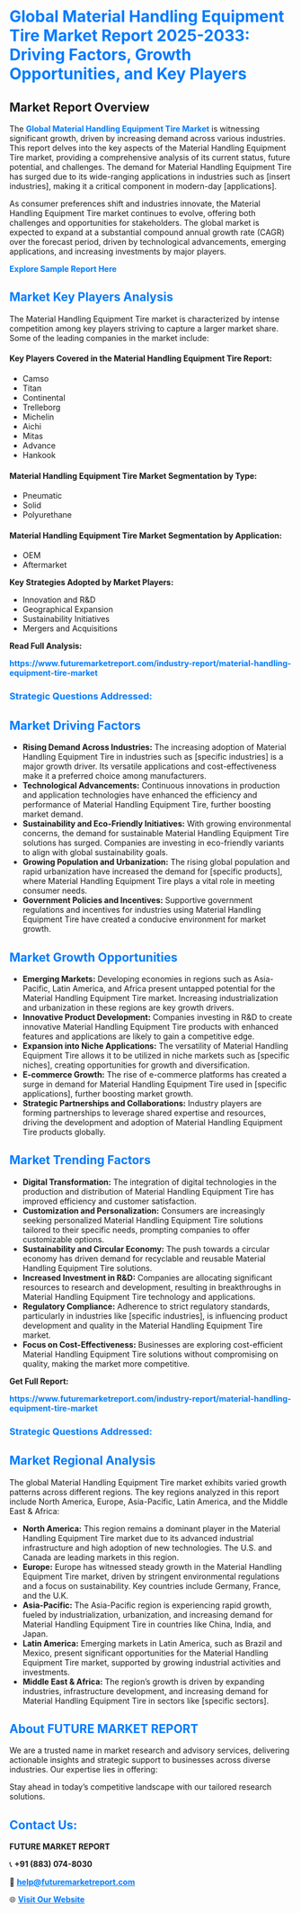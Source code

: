 <h1 style="color: #007BFF;">Global Material Handling Equipment Tire Market Report 2025-2033: Driving Factors, Growth Opportunities, and Key Players</h1>

<section id="overview">
<h2>Market Report Overview</h2>
<p>The <a href="https://www.futuremarketreport.com/industry-report/material-handling-equipment-tire-market" style="color: #007BFF; text-decoration: none;"><strong>Global Material Handling Equipment Tire Market</strong></a> is witnessing significant growth, driven by increasing demand across various industries. This report delves into the key aspects of the Material Handling Equipment Tire market, providing a comprehensive analysis of its current status, future potential, and challenges. The demand for Material Handling Equipment Tire has surged due to its wide-ranging applications in industries such as [insert industries], making it a critical component in modern-day [applications].</p>
<p>As consumer preferences shift and industries innovate, the Material Handling Equipment Tire market continues to evolve, offering both challenges and opportunities for stakeholders. The global market is expected to expand at a substantial compound annual growth rate (CAGR) over the forecast period, driven by technological advancements, emerging applications, and increasing investments by major players.</p>
</section>

<section id="overview">
<p><a href="https://www.futuremarketreport.com/request-sample/reportId=41105" style="color: #007BFF; text-decoration: none;"><strong>Explore Sample Report Here</strong></a></p>
</section>

<section id="key-players">
<h2 style="color: #007BFF;">Market Key Players Analysis</h2>
<p>The Material Handling Equipment Tire market is characterized by intense competition among key players striving to capture a larger market share. Some of the leading companies in the market include:</p>
<h4>Key Players Covered in the Material Handling Equipment Tire Report:</h4>
<ul><li>Camso</li><li>Titan</li><li>Continental</li><li>Trelleborg</li><li>Michelin</li><li>Aichi</li><li>Mitas</li><li>Advance</li><li>Hankook</li></ul>
<h4>Material Handling Equipment Tire Market Segmentation by Type:</h4>
<ul><li>Pneumatic</li><li>Solid</li><li>Polyurethane</li></ul>

<h4>Material Handling Equipment Tire Market Segmentation by Application:</h4>
<ul><li>OEM</li><li>Aftermarket</li></ul>
<p><strong>Key Strategies Adopted by Market Players:</strong></p>
<ul>
<li>Innovation and R&D</li>
<li>Geographical Expansion</li>
<li>Sustainability Initiatives</li>
<li>Mergers and Acquisitions</li>
</ul>
</section>

<section>
<p><strong>Read Full Analysis: </strong></p><a href="https://www.futuremarketreport.com/industry-report/material-handling-equipment-tire-market" style="color: #007BFF; text-decoration: none;"><strong>https://www.futuremarketreport.com/industry-report/material-handling-equipment-tire-market</strong></a>
<h3 style="color: #007BFF;">Strategic Questions Addressed:</h3>
</section>

<section id="driving-factors">
<h2 style="color: #007BFF;">Market Driving Factors</h2>
<ul>
<li><strong>Rising Demand Across Industries:</strong> The increasing adoption of Material Handling Equipment Tire in industries such as [specific industries] is a major growth driver. Its versatile applications and cost-effectiveness make it a preferred choice among manufacturers.</li>
<li><strong>Technological Advancements:</strong> Continuous innovations in production and application technologies have enhanced the efficiency and performance of Material Handling Equipment Tire, further boosting market demand.</li>
<li><strong>Sustainability and Eco-Friendly Initiatives:</strong> With growing environmental concerns, the demand for sustainable Material Handling Equipment Tire solutions has surged. Companies are investing in eco-friendly variants to align with global sustainability goals.</li>
<li><strong>Growing Population and Urbanization:</strong> The rising global population and rapid urbanization have increased the demand for [specific products], where Material Handling Equipment Tire plays a vital role in meeting consumer needs.</li>
<li><strong>Government Policies and Incentives:</strong> Supportive government regulations and incentives for industries using Material Handling Equipment Tire have created a conducive environment for market growth.</li>
</ul>
</section>

<section id="growth-opportunities">
<h2 style="color: #007BFF;">Market Growth Opportunities</h2>
<ul>
<li><strong>Emerging Markets:</strong> Developing economies in regions such as Asia-Pacific, Latin America, and Africa present untapped potential for the Material Handling Equipment Tire market. Increasing industrialization and urbanization in these regions are key growth drivers.</li>
<li><strong>Innovative Product Development:</strong> Companies investing in R&D to create innovative Material Handling Equipment Tire products with enhanced features and applications are likely to gain a competitive edge.</li>
<li><strong>Expansion into Niche Applications:</strong> The versatility of Material Handling Equipment Tire allows it to be utilized in niche markets such as [specific niches], creating opportunities for growth and diversification.</li>
<li><strong>E-commerce Growth:</strong> The rise of e-commerce platforms has created a surge in demand for Material Handling Equipment Tire used in [specific applications], further boosting market growth.</li>
<li><strong>Strategic Partnerships and Collaborations:</strong> Industry players are forming partnerships to leverage shared expertise and resources, driving the development and adoption of Material Handling Equipment Tire products globally.</li>
</ul>
</section>

<section id="trending-factors">
<h2 style="color: #007BFF;">Market Trending Factors</h2>
<ul>
<li><strong>Digital Transformation:</strong> The integration of digital technologies in the production and distribution of Material Handling Equipment Tire has improved efficiency and customer satisfaction.</li>
<li><strong>Customization and Personalization:</strong> Consumers are increasingly seeking personalized Material Handling Equipment Tire solutions tailored to their specific needs, prompting companies to offer customizable options.</li>
<li><strong>Sustainability and Circular Economy:</strong> The push towards a circular economy has driven demand for recyclable and reusable Material Handling Equipment Tire solutions.</li>
<li><strong>Increased Investment in R&D:</strong> Companies are allocating significant resources to research and development, resulting in breakthroughs in Material Handling Equipment Tire technology and applications.</li>
<li><strong>Regulatory Compliance:</strong> Adherence to strict regulatory standards, particularly in industries like [specific industries], is influencing product development and quality in the Material Handling Equipment Tire market.</li>
<li><strong>Focus on Cost-Effectiveness:</strong> Businesses are exploring cost-efficient Material Handling Equipment Tire solutions without compromising on quality, making the market more competitive.</li>
</ul>
</section>

<section>
<p><strong>Get Full Report: </strong></p><a href="https://www.futuremarketreport.com/industry-report/material-handling-equipment-tire-market" style="color: #007BFF; text-decoration: none;"><strong>https://www.futuremarketreport.com/industry-report/material-handling-equipment-tire-market</strong></a>
<h3 style="color: #007BFF;">Strategic Questions Addressed:</h3>
</section>


<section id="regional-analysis">
<h2 style="color: #007BFF;">Market Regional Analysis</h2>
<p>The global Material Handling Equipment Tire market exhibits varied growth patterns across different regions. The key regions analyzed in this report include North America, Europe, Asia-Pacific, Latin America, and the Middle East & Africa:</p>
<ul>
<li><strong>North America:</strong> This region remains a dominant player in the Material Handling Equipment Tire market due to its advanced industrial infrastructure and high adoption of new technologies. The U.S. and Canada are leading markets in this region.</li>
<li><strong>Europe:</strong> Europe has witnessed steady growth in the Material Handling Equipment Tire market, driven by stringent environmental regulations and a focus on sustainability. Key countries include Germany, France, and the U.K.</li>
<li><strong>Asia-Pacific:</strong> The Asia-Pacific region is experiencing rapid growth, fueled by industrialization, urbanization, and increasing demand for Material Handling Equipment Tire in countries like China, India, and Japan.</li>
<li><strong>Latin America:</strong> Emerging markets in Latin America, such as Brazil and Mexico, present significant opportunities for the Material Handling Equipment Tire market, supported by growing industrial activities and investments.</li>
<li><strong>Middle East & Africa:</strong> The region’s growth is driven by expanding industries, infrastructure development, and increasing demand for Material Handling Equipment Tire in sectors like [specific sectors].</li>
</ul>
</section>

<footer>
<h2 style="color: #007BFF;">About FUTURE MARKET REPORT</h2>
<p>We are a trusted name in market research and advisory services, delivering actionable insights and strategic support to businesses across diverse industries. Our expertise lies in offering:</p>

<p>Stay ahead in today’s competitive landscape with our tailored research solutions.</p>

<h2 style="color: #007BFF;">Contact Us:</h2>
<p><strong>FUTURE MARKET REPORT</strong></p>
<p>📞 <strong>+91 (883) 074-8030</strong></p>
<p>📧 <strong><a href="mailto:help@futuremarketreport.com" style="color: #007BFF;">help@futuremarketreport.com</a></strong></p>
<p>🌐 <strong><a href="https://www.futuremarketreport.com/" style="color: #007BFF;">Visit Our Website</a></strong></p>
</footer>